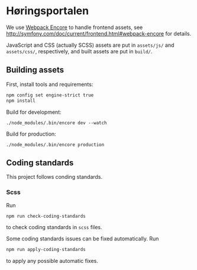 # Høringsportalen

We use [Webpack
Encore](http://symfony.com/doc/current/frontend.html#webpack-encore)
to handle frontend assets, see
http://symfony.com/doc/current/frontend.html#webpack-encore for
details.


JavaScript and CSS (actually SCSS) assets are put in `assets/js/` and
`assets/css/`, respectively, and built assets are put in `build/`.


## Building assets

First, install tools and requirements:

```sh
npm config set engine-strict true
npm install
```

Build for development:

```
./node_modules/.bin/encore dev --watch
```

Build for production:

```
./node_modules/.bin/encore production
```

## Coding standards

This project follows conding standards.

### Scss

Run

```sh
npm run check-coding-standards
```

to check coding standards in `scss` files.

Some coding standards issues can be fixed automatically. Run

```sh
npm run apply-coding-standards
```

to apply any possible automatic fixes.

